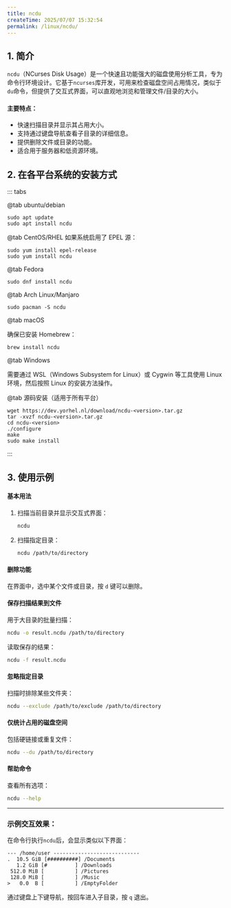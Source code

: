 ```yaml
---
title: ncdu
createTime: 2025/07/07 15:32:54
permalink: /linux/ncdu/
---
```


## 1. 简介  
`ncdu`（NCurses Disk Usage）是一个快速且功能强大的磁盘使用分析工具，专为命令行环境设计。它基于`ncurses`库开发，可用来检查磁盘空间占用情况，类似于`du`命令，但提供了交互式界面，可以直观地浏览和管理文件/目录的大小。

#### 主要特点：
- 快速扫描目录并显示其占用大小。
- 支持通过键盘导航查看子目录的详细信息。
- 提供删除文件或目录的功能。
- 适合用于服务器和低资源环境。



## 2. 在各平台系统的安装方式  

::: tabs

@tab ubuntu/debian
```shell
sudo apt update
sudo apt install ncdu
```

@tab CentOS/RHEL
如果系统启用了 EPEL 源：

```shell
sudo yum install epel-release
sudo yum install ncdu 
```

@tab Fedora
```shell
sudo dnf install ncdu
```

@tab Arch Linux/Manjaro
```shell
sudo pacman -S ncdu
```

@tab macOS

确保已安装 Homebrew：

```shell
brew install ncdu
```


@tab Windows

需要通过 WSL（Windows Subsystem for Linux）或 Cygwin 等工具使用 Linux 环境，然后按照 Linux 的安装方法操作。


@tab 源码安装（适用于所有平台）
```shell
wget https://dev.yorhel.nl/download/ncdu-<version>.tar.gz
tar -xvzf ncdu-<version>.tar.gz
cd ncdu-<version>
./configure
make
sudo make install
```

:::

## 3. 使用示例  

#### **基本用法**  
1. 扫描当前目录并显示交互式界面：
   ```bash
   ncdu
   ```

2. 扫描指定目录：
   ```bash
   ncdu /path/to/directory
   ```

#### **删除功能**  
在界面中，选中某个文件或目录，按 `d` 键可以删除。

#### **保存扫描结果到文件**  
用于大目录的批量扫描：
```bash
ncdu -o result.ncdu /path/to/directory
```
读取保存的结果：
```bash
ncdu -f result.ncdu
```

#### **忽略指定目录**  
扫描时排除某些文件夹：
```bash
ncdu --exclude /path/to/exclude /path/to/directory
```

#### **仅统计占用的磁盘空间**  
包括硬链接或重复文件：
```bash
ncdu --du /path/to/directory
```

#### **帮助命令**  
查看所有选项：
```bash
ncdu --help
```

--- 

### 示例交互效果：
在命令行执行`ncdu`后，会显示类似以下界面：  
```
--- /home/user ----------------------------
.  10.5 GiB [##########] /Documents
   1.2 GiB [#         ] /Downloads
 512.0 MiB [          ] /Pictures
 128.0 MiB [          ] /Music
>   0.0  B [          ] /EmptyFolder
```
通过键盘上下键导航，按回车进入子目录，按 `q` 退出。

